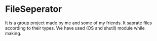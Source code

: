 # FileSeperator
It is a group project made by me and some of my friends.
It saprate files according to their types.
We have used (OS and shutil) module while making.
